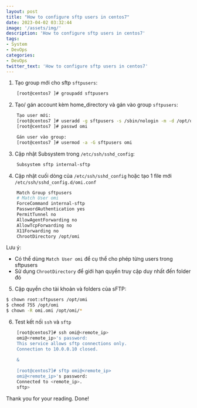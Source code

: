 ```yaml
---
layout: post
title: "How to configure sftp users in centos7"
date: 2023-04-02 03:32:44
image: '/assets/img/'
description: 'How to configure sftp users in centos7'
tags:
- System
- DevOps
categories:
- DevOps
twitter_text: 'How to configure sftp users in centos7'
---
```


1. Tạo group mới cho sftp `sftpusers`:
```bash
    [root@centos7 ]# groupadd sftpusers
```

2. Tạo/ gán account kèm home_directory và gán vào group `sftpusers`:
```bash
    Tạo user mới:
    [root@centos7 ]# useradd -g sftpusers -s /sbin/nologin -m -d /opt/omi omi
    [root@centos7 ]# passwd omi

    Gán user vào group:
    [root@centos7 ]# usermod -a -G sftpusers omi
```

3. Cập nhật Subsystem trong `/etc/ssh/sshd_config`:
```bash
    Subsystem sftp internal-sftp
```

4. Cập nhật cuối dòng của `/etc/ssh/sshd_config` hoặc tạo 1 file mới `/etc/ssh/sshd_config.d/omi.conf`
```bash
    Match Group sftpusers
    # Match User omi
    ForceCommand internal-sftp
    PasswordAuthentication yes
    PermitTunnel no
    AllowAgentForwarding no
    AllowTcpForwarding no
    X11Forwarding no
    ChrootDirectory /opt/omi
```

Lưu ý:
- Có thể dùng `Match User omi` để cụ thể cho phép từng users trong sftpusers
- Sử dụng `ChrootDirectory` để giới hạn quyền truy cập duy nhất đến folder đó

5. Cập quyền cho tài khoản và folders của sFTP:
```bash
$ chown root:sftpusers /opt/omi
$ chmod 755 /opt/omi
$ chown -R omi.omi /opt/omi/*
```

6. Test kết nối `ssh` và `sftp`
```bash  
    [root@centos7]# ssh omi@<remote_ip>
    omi@<remote_ip>'s password:
    This service allows sftp connections only.
    Connection to 10.0.0.10 closed.
    
    &
    
    [root@centos7]# sftp omi@<remote_ip>
    omi@<remote_ip>'s password:
    Connected to <remote_ip>.
    sftp> 
```

Thank you for your reading. Done!
